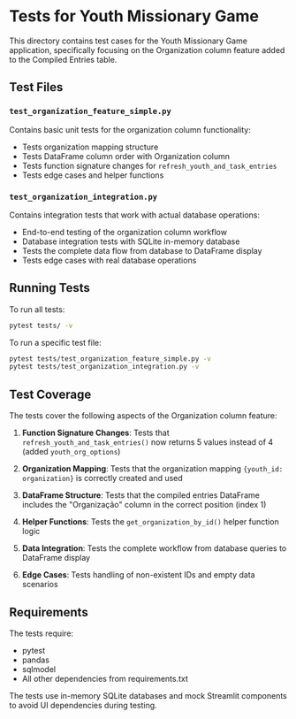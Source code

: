 # Tests for Youth Missionary Game

This directory contains test cases for the Youth Missionary Game application, specifically focusing on the Organization column feature added to the Compiled Entries table.

## Test Files

### `test_organization_feature_simple.py`
Contains basic unit tests for the organization column functionality:
- Tests organization mapping structure
- Tests DataFrame column order with Organization column
- Tests function signature changes for `refresh_youth_and_task_entries`
- Tests edge cases and helper functions

### `test_organization_integration.py`
Contains integration tests that work with actual database operations:
- End-to-end testing of the organization column workflow
- Database integration tests with SQLite in-memory database
- Tests the complete data flow from database to DataFrame display
- Tests edge cases with real database operations

## Running Tests

To run all tests:
```bash
pytest tests/ -v
```

To run a specific test file:
```bash
pytest tests/test_organization_feature_simple.py -v
pytest tests/test_organization_integration.py -v
```

## Test Coverage

The tests cover the following aspects of the Organization column feature:

1. **Function Signature Changes**: Tests that `refresh_youth_and_task_entries()` now returns 5 values instead of 4 (added `youth_org_options`)

2. **Organization Mapping**: Tests that the organization mapping `{youth_id: organization}` is correctly created and used

3. **DataFrame Structure**: Tests that the compiled entries DataFrame includes the "Organização" column in the correct position (index 1)

4. **Helper Functions**: Tests the `get_organization_by_id()` helper function logic

5. **Data Integration**: Tests the complete workflow from database queries to DataFrame display

6. **Edge Cases**: Tests handling of non-existent IDs and empty data scenarios

## Requirements

The tests require:
- pytest
- pandas  
- sqlmodel
- All other dependencies from requirements.txt

The tests use in-memory SQLite databases and mock Streamlit components to avoid UI dependencies during testing.